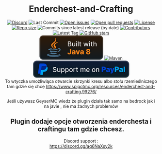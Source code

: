 <div align="center">

# Enderchest-and-Crafting

[![Discord](https://img.shields.io/discord/941850822885646366?color=7289da&logo=discord&logoColor=white&style=for-the-badge)](https://discord.gg/mF3TehkeG3)
![Last Commit](https://img.shields.io/github/last-commit/IndianBartonka/Enderchest-and-Crafting?style=for-the-badge)
[![Open issues](https://img.shields.io/github/issues/IndianBartonka/Enderchest-and-Crafting?style=for-the-badge)](https://github.com/IndianBartonka/Enderchest-and-Crafting/issues)
[![Open pull requests](https://img.shields.io/github/issues-pr/IndianBartonka/Enderchest-and-Crafting?style=for-the-badge)](https://github.com/IndianBartonka/Enderchest-and-Crafting)
[![License](https://img.shields.io/github/license/IndianBartonka/Enderchest-and-Crafting?style=for-the-badge)](LICENSE)
[![Repo size](https://img.shields.io/github/repo-size/IndianBartonka/Enderchest-and-Crafting?style=for-the-badge)](https://github.com/IndianBartonka/Enderchest-and-Crafting)
![Commits since latest release (by date)](https://img.shields.io/github/commits-since/IndianBartonka/Enderchest-and-Crafting/latest?style=for-the-badge)
[![Contributors](https://img.shields.io/github/contributors/IndianBartonka/Enderchest-and-Crafting?color=blue&style=for-the-badge)](https://github.com/IndianBartonka/Enderchest-and-Crafting/graphs/contributors)
![Latest Tag](https://img.shields.io/github/v/tag/IndianBartonka/Enderchest-and-Crafting?label=LATEST%20TAG&style=for-the-badge)
[![GitHub stars](https://img.shields.io/github/stars/IndianBartonka/Enderchest-and-Crafting?style=for-the-badge)](https://github.com/IndianBartonka/Enderchest-and-Crafting/stargazers)   </br>
![JDK8](https://github.com/intergrav/devins-badges/blob/v2/assets/cozy/built-with/java8_vector.svg?raw=true)
![Maven](https://github.com/intergrav/devins-badges/blob/v2/assets/cozy/built-with/maven_vector.svg)</br>
[![PayPal](https://github.com/intergrav/devins-badges/blob/v2/assets/compact/donate/paypal-singular_vector.svg)](https://paypal.me/IndianPL)</br>
To wtyczka umożliwiąca otwarcie skrzynki kresu albo stołu rzemieślniczego tam gdzie się chcę
https://www.spigotmc.org/resources/enderchest-and-crafting.99276/

Jeśli używasz GeyserMC wiedz że plugin działa tak samo na bedrock jak i na javie , nie ma żadnych problemów



Plugin dodaje opcje otworzenia enderchesta i craftingu tam gdzie chcesz.
----------------------------------------------------------------
Discord support :</br>
https://discord.gg/aq6NaXsy2k
